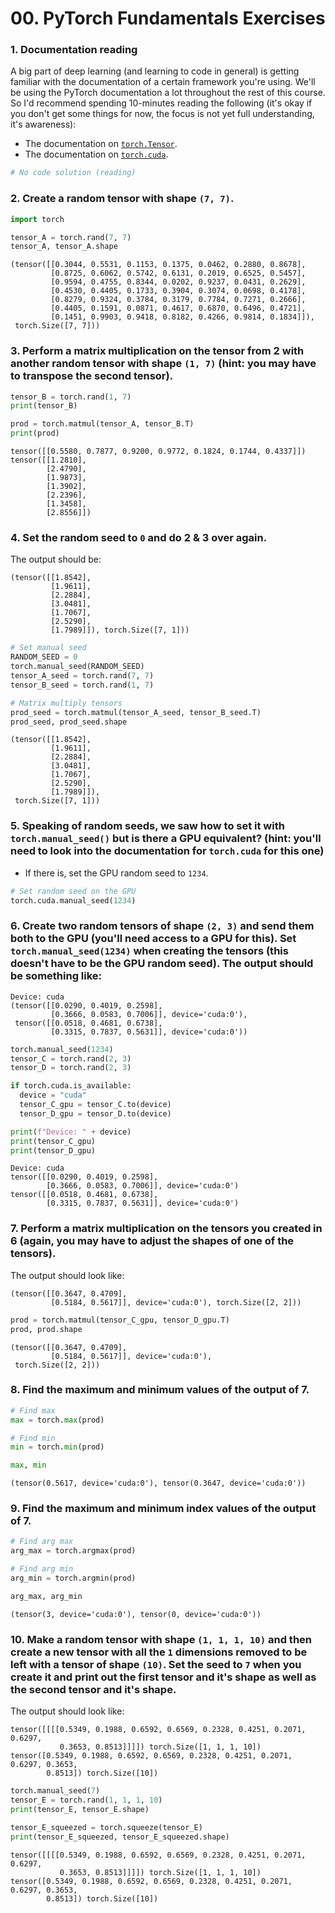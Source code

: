 # 00. PyTorch Fundamentals Exercises

### 1. Documentation reading

A big part of deep learning (and learning to code in general) is getting familiar with the documentation of a certain framework you're using. We'll be using the PyTorch documentation a lot throughout the rest of this course. So I'd recommend spending 10-minutes reading the following (it's okay if you don't get some things for now, the focus is not yet full understanding, it's awareness):
  * The documentation on [`torch.Tensor`](https://pytorch.org/docs/stable/tensors.html#torch-tensor).
  * The documentation on [`torch.cuda`](https://pytorch.org/docs/master/notes/cuda.html#cuda-semantics).




```python
# No code solution (reading)
```

### 2. Create a random tensor with shape `(7, 7)`.



```python
import torch

tensor_A = torch.rand(7, 7)
tensor_A, tensor_A.shape
```




    (tensor([[0.3044, 0.5531, 0.1153, 0.1375, 0.0462, 0.2880, 0.8678],
             [0.8725, 0.6062, 0.5742, 0.6131, 0.2019, 0.6525, 0.5457],
             [0.9594, 0.4755, 0.8344, 0.0202, 0.9237, 0.0431, 0.2629],
             [0.4530, 0.4405, 0.1733, 0.3904, 0.3074, 0.0698, 0.4178],
             [0.8279, 0.9324, 0.3784, 0.3179, 0.7784, 0.7271, 0.2666],
             [0.4405, 0.1591, 0.0871, 0.4617, 0.6870, 0.6496, 0.4721],
             [0.1451, 0.9903, 0.9418, 0.8182, 0.4266, 0.9814, 0.1834]]),
     torch.Size([7, 7]))



### 3. Perform a matrix multiplication on the tensor from 2 with another random tensor with shape `(1, 7)` (hint: you may have to transpose the second tensor).


```python
tensor_B = torch.rand(1, 7)
print(tensor_B)

prod = torch.matmul(tensor_A, tensor_B.T)
print(prod)
```

    tensor([[0.5580, 0.7877, 0.9200, 0.9772, 0.1824, 0.1744, 0.4337]])
    tensor([[1.2810],
            [2.4790],
            [1.9873],
            [1.3902],
            [2.2396],
            [1.3458],
            [2.8556]])


### 4. Set the random seed to `0` and do 2 & 3 over again.

The output should be:
```
(tensor([[1.8542],
         [1.9611],
         [2.2884],
         [3.0481],
         [1.7067],
         [2.5290],
         [1.7989]]), torch.Size([7, 1]))
```


```python
# Set manual seed
RANDOM_SEED = 0
torch.manual_seed(RANDOM_SEED)
tensor_A_seed = torch.rand(7, 7)
tensor_B_seed = torch.rand(1, 7)

# Matrix multiply tensors
prod_seed = torch.matmul(tensor_A_seed, tensor_B_seed.T)
prod_seed, prod_seed.shape
```




    (tensor([[1.8542],
             [1.9611],
             [2.2884],
             [3.0481],
             [1.7067],
             [2.5290],
             [1.7989]]),
     torch.Size([7, 1]))



### 5. Speaking of random seeds, we saw how to set it with `torch.manual_seed()` but is there a GPU equivalent? (hint: you'll need to look into the documentation for `torch.cuda` for this one)
  * If there is, set the GPU random seed to `1234`.


```python
# Set random seed on the GPU
torch.cuda.manual_seed(1234)
```


### 6. Create two random tensors of shape `(2, 3)` and send them both to the GPU (you'll need access to a GPU for this). Set `torch.manual_seed(1234)` when creating the tensors (this doesn't have to be the GPU random seed). The output should be something like:

```
Device: cuda
(tensor([[0.0290, 0.4019, 0.2598],
         [0.3666, 0.0583, 0.7006]], device='cuda:0'),
 tensor([[0.0518, 0.4681, 0.6738],
         [0.3315, 0.7837, 0.5631]], device='cuda:0'))
```


```python
torch.manual_seed(1234)
tensor_C = torch.rand(2, 3)
tensor_D = torch.rand(2, 3)

if torch.cuda.is_available:
  device = "cuda"
  tensor_C_gpu = tensor_C.to(device)
  tensor_D_gpu = tensor_D.to(device)

print(f"Device: " + device)
print(tensor_C_gpu)
print(tensor_D_gpu)
```

    Device: cuda
    tensor([[0.0290, 0.4019, 0.2598],
            [0.3666, 0.0583, 0.7006]], device='cuda:0')
    tensor([[0.0518, 0.4681, 0.6738],
            [0.3315, 0.7837, 0.5631]], device='cuda:0')



### 7. Perform a matrix multiplication on the tensors you created in 6 (again, you may have to adjust the shapes of one of the tensors).

The output should look like:
```
(tensor([[0.3647, 0.4709],
         [0.5184, 0.5617]], device='cuda:0'), torch.Size([2, 2]))
```


```python
prod = torch.matmul(tensor_C_gpu, tensor_D_gpu.T)
prod, prod.shape
```




    (tensor([[0.3647, 0.4709],
             [0.5184, 0.5617]], device='cuda:0'),
     torch.Size([2, 2]))



### 8. Find the maximum and minimum values of the output of 7.


```python
# Find max
max = torch.max(prod)

# Find min
min = torch.min(prod)

max, min
```




    (tensor(0.5617, device='cuda:0'), tensor(0.3647, device='cuda:0'))



### 9. Find the maximum and minimum index values of the output of 7.


```python
# Find arg max
arg_max = torch.argmax(prod)

# Find arg min
arg_min = torch.argmin(prod)

arg_max, arg_min
```




    (tensor(3, device='cuda:0'), tensor(0, device='cuda:0'))




### 10. Make a random tensor with shape `(1, 1, 1, 10)` and then create a new tensor with all the `1` dimensions removed to be left with a tensor of shape `(10)`. Set the seed to `7` when you create it and print out the first tensor and it's shape as well as the second tensor and it's shape.

The output should look like:

```
tensor([[[[0.5349, 0.1988, 0.6592, 0.6569, 0.2328, 0.4251, 0.2071, 0.6297,
           0.3653, 0.8513]]]]) torch.Size([1, 1, 1, 10])
tensor([0.5349, 0.1988, 0.6592, 0.6569, 0.2328, 0.4251, 0.2071, 0.6297, 0.3653,
        0.8513]) torch.Size([10])
```


```python
torch.manual_seed(7)
tensor_E = torch.rand(1, 1, 1, 10)
print(tensor_E, tensor_E.shape)

tensor_E_squeezed = torch.squeeze(tensor_E)
print(tensor_E_squeezed, tensor_E_squeezed.shape)

```

    tensor([[[[0.5349, 0.1988, 0.6592, 0.6569, 0.2328, 0.4251, 0.2071, 0.6297,
               0.3653, 0.8513]]]]) torch.Size([1, 1, 1, 10])
    tensor([0.5349, 0.1988, 0.6592, 0.6569, 0.2328, 0.4251, 0.2071, 0.6297, 0.3653,
            0.8513]) torch.Size([10])



```python

```
